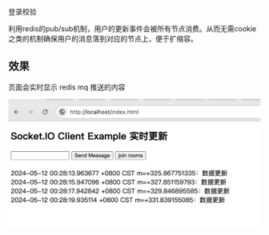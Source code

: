 


登录校验



利用redis的pub/sub机制，用户的更新事件会被所有节点消费。从而无需cookie之类的机制确保用户的消息落到对应的节点上，便于扩缩容。

## 效果
页面会实时显示 redis mq 推送的内容

![alt text](image.png)

